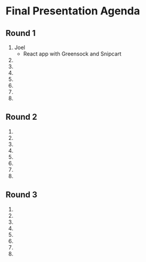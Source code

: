 # Final Presentation Agenda
## Round 1
1. Joel
    - React app with Greensock and Snipcart
2. 
3. 
4. 
5. 
6. 
7. 
8. 

## Round 2
1. 
2. 
3. 
4. 
5. 
6. 
7. 
8. 

## Round 3
1. 
2. 
3. 
4. 
5. 
6. 
7. 
8. 